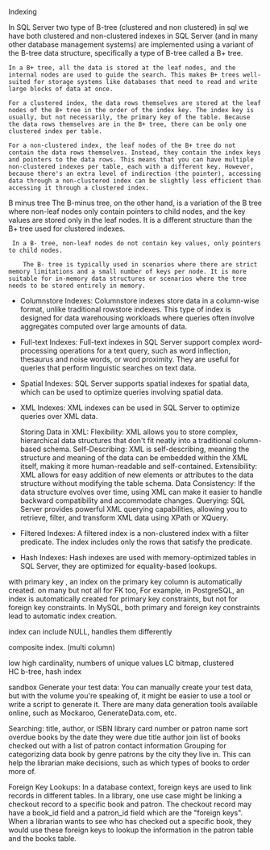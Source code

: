 Indexing 

In SQL Server two type of B-tree (clustered and non clustered)
    in sql we have 
    both clustered and non-clustered indexes in SQL Server (and in many other database management systems) are implemented using a variant of the B-tree data structure, specifically a type of B-tree called a B+ tree.

    In a B+ tree, all the data is stored at the leaf nodes, and the internal nodes are used to guide the search. This makes B+ trees well-suited for storage systems like databases that need to read and write large blocks of data at once.

    For a clustered index, the data rows themselves are stored at the leaf nodes of the B+ tree in the order of the index key. The index key is usually, but not necessarily, the primary key of the table. Because the data rows themselves are in the B+ tree, there can be only one clustered index per table.

    For a non-clustered index, the leaf nodes of the B+ tree do not contain the data rows themselves. Instead, they contain the index keys and pointers to the data rows. This means that you can have multiple non-clustered indexes per table, each with a different key. However, because there's an extra level of indirection (the pointer), accessing data through a non-clustered index can be slightly less efficient than accessing it through a clustered index.

B minus tree
    The B-minus tree, on the other hand, is a variation of the B tree where non-leaf nodes only contain pointers to child nodes, and the key values are stored only in the leaf nodes. It is a different structure than the B+ tree used for clustered indexes.

     In a B- tree, non-leaf nodes do not contain key values, only pointers to child nodes.

        The B- tree is typically used in scenarios where there are strict memory limitations and a small number of keys per node. It is more suitable for in-memory data structures or scenarios where the tree needs to be stored entirely in memory.

- Columnstore Indexes: Columnstore indexes store data in a column-wise format, unlike traditional rowstore indexes. This type of index is designed for data warehousing workloads where queries often involve aggregates computed over large amounts of data.
- Full-text Indexes: Full-text indexes in SQL Server support complex word-processing operations for a text query, such as word inflection, thesaurus and noise words, or word proximity. They are useful for queries that perform linguistic searches on text data.
- Spatial Indexes: SQL Server supports spatial indexes for spatial data, which can be used to optimize queries involving spatial data.
- XML Indexes: XML indexes can be used in SQL Server to optimize queries over XML data.

    Storing Data in XML:
        Flexibility: XML allows you to store complex, hierarchical data structures that don't fit neatly into a traditional column-based schema.
        Self-Describing: XML is self-describing, meaning the structure and meaning of the data can be embedded within the XML itself, making it more human-readable and self-contained.
        Extensibility: XML allows for easy addition of new elements or attributes to the data structure without modifying the table schema.
        Data Consistency: If the data structure evolves over time, using XML can make it easier to handle backward compatibility and accommodate changes.
        Querying: SQL Server provides powerful XML querying capabilities, allowing you to retrieve, filter, and transform XML data using XPath or XQuery.

- Filtered Indexes: A filtered index is a non-clustered index with a filter predicate. The index includes only the rows that satisfy the predicate.
- Hash Indexes: Hash indexes are used with memory-optimized tables in SQL Server, they are optimized for equality-based lookups.

with  primary key , an index on the primary key column is automatically created. on many but not all for FK too, 
    For example, in PostgreSQL, an index is automatically created for primary key constraints, but not for foreign key constraints. In MySQL, both primary and foreign key constraints lead to automatic index creation.

index can include NULL, handles them differently

composite index. (multi column)

low high cardinality, numbers of unique values
    LC bitmap, clustered  
    HC b-tree, hash index


sandbox
Generate your test data: You can manually create your test data, but with the volume you're speaking of, it might be easier to use a tool or write a script to generate it. There are many data generation tools available online, such as Mockaroo, GenerateData.com, etc.

Searching: 
    title, author, or ISBN
    library card number or patron name
sort
    overdue books by the date they were due 
    title
    author
join 
    list of books checked out with a list of patron contact information
Grouping
    for categorizing data
        book by genre
        patrons by the city they live in. This can help the librarian make decisions, such as which types of books to order more of.

Foreign Key Lookups: In a database context, foreign keys are used to link records in different tables. In a library, one use case might be linking a checkout record to a specific book and patron. The checkout record may have a book_id field and a patron_id field which are the "foreign keys". When a librarian wants to see who has checked out a specific book, they would use these foreign keys to lookup the information in the patron table and the books table.